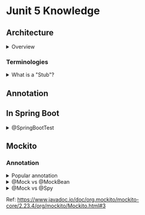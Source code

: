 # Junit 5 Knowledge
## Architecture
<details>
  <summary>Overview</summary>
  <br/>
  
  ![](images/detailed_JUnit_5_architecture.png)
  
  Ref: https://nipafx.dev/junit-5-architecture-jupiter/
  
</details>

### Terminologies

<details>
  <summary>What is a "Stub"?</summary>
  <br/>
  
  Stub objects provide canned responses (and can be autogenerated by helper libraries), but typically do not directly cause the unit test to fail.
  
  ```
  @Test
  public void whenUseSpyAnnotation_thenSpyIsInjectedCorrectly() {
      spiedList.add("one");
      spiedList.add("two");

      Mockito.verify(spiedList).add("one");
      Mockito.verify(spiedList).add("two");

      assertEquals(2, spiedList.size());

      Mockito.doReturn(100).when(spiedList).size(); \\stub
      assertEquals(100, spiedList.size());
  }
  ```
  
  Ref: https://stackoverflow.com/questions/463278/what-is-a-stub
</details>

## Annotation
## In Spring Boot

<details>
  <summary>@SpringBootTest</summary>
  <br/>
  
  Ref: https://reflectoring.io/spring-boot-test/
  
</details>

## Mockito
### Annotation
<details>
  <summary>Popular annotation</summary>
  <br/>
  
  Annotation | Description |
  --- | --- |
  @Mock | Use to create and inject mocked instances without having to call `Mockito.mock` manually. |
  @Spy | Part of the object will be mocked and part will use real method invocations |
  @Captor |  |
  @InjectMocks |  |
   
  Ref: https://www.baeldung.com/mockito-annotations
  
</details>
<details>
  <summary>@Mock vs @MockBean</summary>
  <br/>
  
  **@Mock**
  
  This annotation is a shorthand for the `Mockito.mock()` method. The `Mockito.mock()` method allows us to create a mock object of a class or an interface. 
  
  **@MockBean**
  
  Use the `@MockBean` to add mock objects to the _Spring application context_.
   
  Ref: https://www.baeldung.com/java-spring-mockito-mock-mockbean
  
</details>
<details>
  <summary>@Mock vs @Spy</summary>
  <br/>
  
  Mock| Spy |
  --- | --- |
  A mock in mockito is a normal mock | A spy in mockito is a partial mock | A spy in mockito is a partial mock
  allows you to stub invocations; that is, return specific values out of method calls | part of the object will be mocked and part will use real method invocations
  
  _Example:_
  ```
    @Mock
    private List<String> mockList;
 
    @Spy
    private List<String> spyList = new ArrayList();
 
    @Test
    void testMockList() {
        //by default, calling the methods of mock object will do nothing
        mockList.add("test");

        Mockito.verify(mockList).add("test");
        assertEquals(0, mockList.size());
        assertNull(mockList.get(0));
    }
 
    @Test
    void testSpyList() {
        //spy object will call the real method when not stub
        spyList.add("test");

        Mockito.verify(spyList).add("test");
        assertEquals(1, spyList.size());
        assertEquals("test", spyList.get(0));
    }
  ```
  
  + Ref: https://dzone.com/articles/mockito-mock-vs-spy-in-spring-boot-tests#:~:text=A%20Mockito%20spy%20is%20a,therefore%20the%20term%20partial%20mock.
  + Ref: https://stackoverflow.com/questions/28295625/mockito-spy-vs-mock#:~:text=The%20difference%20is%20that%20in,call%20the%20real%20method%20behavior.
  
</details>

Ref: https://www.javadoc.io/doc/org.mockito/mockito-core/2.23.4/org/mockito/Mockito.html#3
